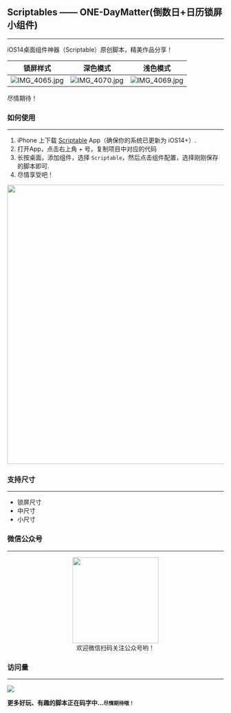 ## Scriptables —— ONE-DayMatter(倒数日+日历锁屏小组件)
---
iOS14桌面组件神器（Scriptable）原创脚本，精美作品分享！


|  锁屏样式 | 深色模式  | 浅色模式  |
| ------------ | ------------ | ------------ | 
| ![IMG_4065.jpg](https://s2.loli.net/2024/04/14/HQsJUBK2ulwZXbx.jpg)  | ![IMG_4070.jpg](https://s2.loli.net/2024/04/14/AdqeWXErwRvaJnV.jpg)  |  ![IMG_4069.jpg](https://s2.loli.net/2024/04/14/hlHZUrnkNs3CvQY.jpg)  |






尽情期待！

### 如何使用
---
1. iPhone 上下载 [Scriptable](https://apps.apple.com/cn/app/scriptable/id1405459188) App（确保你的系统已更新为 iOS14+）. 
2. 打开App，点击右上角 + 号，复制项目中对应的代码  
3. 长按桌面，添加组件，选择 `Scriptable`，然后点击组件配置，选择刚刚保存的脚本即可.
4. 尽情享受吧！   

<img src="https://shop.io.mi-img.com/app/shop/img?id=shop_2633f187a80f14a861acabba8963a8d8.jpeg" width="650px"/> 


### 支持尺寸
---
* 锁屏尺寸
* 中尺寸
* 小尺寸


### 微信公众号
--- 
<center>
    <img src="https://s2.ax1x.com/2019/12/28/lemBSf.png" style="width: 200px;">
</center>

<center>欢迎微信扫码关注公众号哟！</center>


### 访问量
---
![](http://profile-counter.glitch.me/nicolasking007/count.svg)

**更多好玩、有趣的脚本正在码字中...`尽情期待哦！`**
